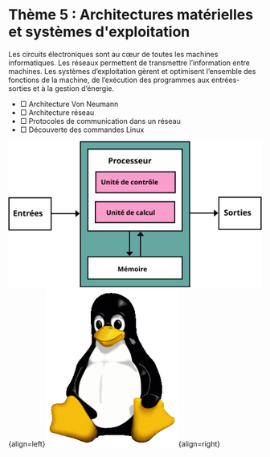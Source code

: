 # Thème 5 : Architectures matérielles et systèmes d'exploitation

Les circuits électroniques sont au cœur de toutes les machines informatiques. Les réseaux permettent de transmettre l’information entre machines. Les systèmes d’exploitation gèrent et optimisent l’ensemble des fonctions de la machine, de l’exécution des programmes aux entrées-sorties et à la gestion d’énergie.

- □ Architecture Von Neumann  
- □ Architecture réseau  
- □ Protocoles de communication dans un réseau  
- □ Découverte des commandes Linux   


![](../images/Von_Neumann_Architecture.svg){align=left}![](../images/Tux.png){align=right} 

